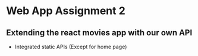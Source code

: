 # Web App Assignment 2

## Extending the react movies app with our own API

-   Integrated static APIs (Except for home page)
